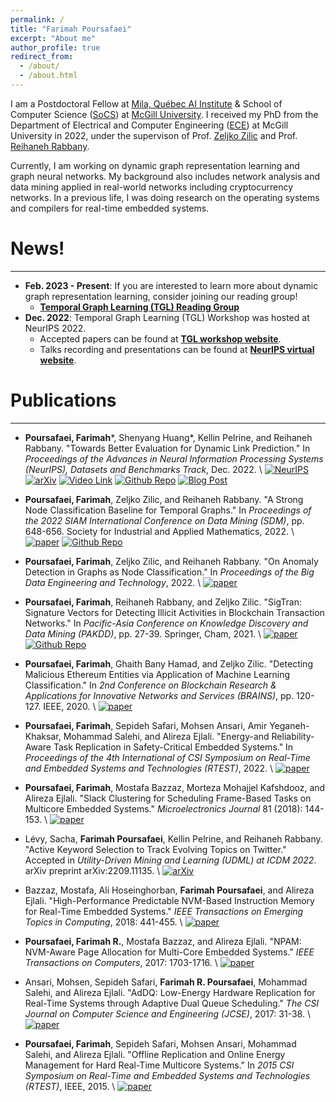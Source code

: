 ```yaml
---
permalink: /
title: "Farimah Poursafaei"
excerpt: "About me"
author_profile: true
redirect_from: 
  - /about/
  - /about.html
---
```


I am a Postdoctoral Fellow at [Mila, Québec AI Institute](https://mila.quebec/en/) & School of Computer Science ([SoCS](https://www.cs.mcgill.ca)) at [McGill University](https://www.mcgill.ca).
I received my PhD from the Department of Electrical and Computer Engineering ([ECE](https://www.mcgill.ca/ece/)) at McGill University in 2022, under the supervison of Prof. [Zeljko Zilic](http://www.iml.ece.mcgill.ca/people/professors/zilic/) and Prof. [Reihaneh Rabbany](http://www.reirab.com).

Currently, I am working on dynamic graph representation learning and graph neural networks. My background also includes network analysis and data mining applied in real-world networks including cryptocurrency networks.
In a previous life, I was doing research on the operating systems and compilers for real-time embedded systems.


<a name="news"></a>
# News!
------
* **Feb. 2023 - Present**: If you are interested to learn more about dynamic graph representation learning, consider joining our reading group!
  * [**Temporal Graph Learning (TGL) Reading Group**](https://www.cs.mcgill.ca/~shuang43/rg.html)
* **Dec. 2022**: Temporal Graph Learning (TGL) Workshop was hosted at NeurIPS 2022.
  * Accepted papers can be found at [**TGL workshop website**](https://sites.google.com/view/tglworkshop2022/home).
  * Talks recording and presentations can be found at [**NeurIPS virtual website**](https://neurips.cc/virtual/2022/workshop/49999).


<a name="publications"></a>
# Publications
------
* **Poursafaei, Farimah**\*, Shenyang Huang\*, Kellin Pelrine, and Reihaneh Rabbany. \"Towards Better Evaluation for Dynamic Link Prediction.\" In *Proceedings of the Advances in Neural Information Processing Systems (NeurIPS), Datasets and Benchmarks Track*, Dec. 2022.  \\
[![NeurIPS](https://img.shields.io/badge/NeurIPS-OpenReview-red)](https://openreview.net/forum?id=1GVpwr2Tfdg)
[![arXiv](https://img.shields.io/badge/arXiv-2205.12454-b31b1b.svg)](https://arxiv.org/pdf/2207.10128.pdf)
[![Video Link](https://img.shields.io/static/v1?label=Video&message=YouTube&color=red&logo=youtube)](https://www.youtube.com/watch?v=nGBP_JjKGQI)
[![Github Repo](https://img.shields.io/badge/Github-link-lightgrey)](https://github.com/fpour/DGB)
[![Blog Post](https://img.shields.io/badge/Medium-Blog-brightgreen)](https://medium.com/@shenyanghuang1996/towards-better-link-prediction-in-dynamic-graphs-cdb8bb1e24e9) 


* **Poursafaei, Farimah**, Zeljko Zilic, and Reihaneh Rabbany. \"A Strong Node Classification Baseline for Temporal
Graphs.\" In *Proceedings of the 2022 SIAM International Conference on Data Mining (SDM)*, pp. 648-656. Society
for Industrial and Applied Mathematics, 2022.  \\
[![paper](https://img.shields.io/badge/paper-yellowgreen)](https://epubs.siam.org/doi/pdf/10.1137/1.9781611977172.73)
[![Github Repo](https://img.shields.io/badge/Github-link-lightgrey)](https://github.com/fpour/TGBase)

* **Poursafaei, Farimah**, Zeljko Zilic, and Reihaneh Rabbany. \"On Anomaly Detection in Graphs as Node Classification.\" In *Proceedings of the Big Data Engineering and Technology*, 2022.  \\
[![paper](https://img.shields.io/badge/paper-yellowgreen)](https://link.springer.com/content/pdf/10.1007/978-3-031-17548-0_2.pdf)

* **Poursafaei, Farimah**, Reihaneh Rabbany, and Zeljko Zilic. \"SigTran: Signature Vectors for Detecting Illicit Activities in Blockchain Transaction Networks.\" In *Pacific-Asia Conference on Knowledge Discovery and Data Mining (PAKDD)*, pp. 27-39. Springer, Cham, 2021. \\
[![paper](https://img.shields.io/badge/paper-yellowgreen)](http://www.reirab.com/research/Papers/SigTran2021.pdf)
[![Github Repo](https://img.shields.io/badge/Github-link-lightgrey)](https://github.com/fpour/SigTran)

* **Poursafaei, Farimah**, Ghaith Bany Hamad, and Zeljko Zilic. \"Detecting Malicious Ethereum Entities via Application of Machine Learning Classification.\" In *2nd Conference on Blockchain Research & Applications for Innovative Networks and Services (BRAINS)*, pp. 120-127. IEEE, 2020. \\
[![paper](https://img.shields.io/badge/paper-yellowgreen)](https://ieeexplore.ieee.org/abstract/document/9223304)


* **Poursafaei, Farimah**, Sepideh Safari, Mohsen Ansari, Amir Yeganeh-Khaksar, Mohammad Salehi, and Alireza Ejlali. \"Energy-and Reliability-Aware Task Replication in Safety-Critical Embedded Systems.\" In *Proceedings of the 4th International of CSI Symposium on Real-Time and Embedded Systems and Technologies (RTEST)*, 2022. \\
[![paper](https://img.shields.io/badge/paper-yellowgreen)](http://sharif.edu/~ansari/pdfs/RTEST3.pdf}{link})

* **Poursafaei, Farimah**, Mostafa Bazzaz, Morteza Mohajjel Kafshdooz, and Alireza Ejlali. \"Slack Clustering for Scheduling Frame-Based Tasks on Multicore Embedded Systems.\" *Microelectronics Journal* 81 (2018): 144-153. \\
[![paper](https://img.shields.io/badge/paper-yellowgreen)](https://www.sciencedirect.com/science/article/abs/pii/S0026269217308959}{link})

* Lévy, Sacha, **Farimah Poursafaei**, Kellin Pelrine, and Reihaneh Rabbany. \"Active Keyword Selection to Track Evolving Topics on Twitter.\" Accepted in *Utility-Driven Mining and Learning (UDML) at  ICDM 2022*. arXiv preprint arXiv:2209.11135. \\
[![arXiv](https://img.shields.io/badge/arXiv-2205.12454-b31b1b.svg)](https://arxiv.org/pdf/2209.11135.pdf}{link})

* Bazzaz, Mostafa, Ali Hoseinghorban, **Farimah Poursafaei**, and Alireza Ejlali. \"High-Performance Predictable NVM-Based Instruction Memory for Real-Time Embedded Systems.\" *IEEE Transactions on Emerging Topics in Computing*, 2018: 441-455.  \\
[![paper](https://img.shields.io/badge/paper-yellowgreen)](https://ieeexplore.ieee.org/stamp/stamp.jsp?arnumber=8423095&casa_token=XNWavK4KjEIAAAAA:NozhK1AEvmQ8Wy33h222aw6YA0O-anZSbd558glbOX0dS0BLE7Nm-pByXtWAkOD8ngn_0C7reQ&tag=1}{link})

* **Poursafaei, Farimah R.**, Mostafa Bazzaz, and Alireza Ejlali. \"NPAM: NVM-Aware Page Allocation for Multi-Core Embedded Systems.\" *IEEE Transactions on Computers*, 2017: 1703-1716. \\
[![paper](https://img.shields.io/badge/paper-yellowgreen)](https://ieeexplore.ieee.org/stamp/stamp.jsp?arnumber=7926310&casa_token=-h-VcNGhE7AAAAAA:nCt_fZj2EVrsZQcy1HPm5K8K1vhM0OOoXF_HrW72Id5bo0SWMkTs6ExaOFFjWt1jJvLrAngf7A}{link})

* Ansari, Mohsen, Sepideh Safari, **Farimah R. Poursafaei**, Mohammad Salehi, and Alireza Ejlali. \"AdDQ: Low-Energy Hardware Replication for Real-Time Systems through Adaptive Dual Queue Scheduling.\" *The CSI Journal on Computer Science and Engineering (JCSE)*, 2017: 31-38.  \\
[![paper](https://img.shields.io/badge/paper-yellowgreen)](https://jcse.ir/article/13}{link})

* **Poursafaei, Farimah**, Sepideh Safari, Mohsen Ansari, Mohammad Salehi, and Alireza Ejlali. \"Offline Replication and Online Energy Management for Hard Real-Time Multicore Systems.\" In *2015 CSI Symposium on Real-Time and Embedded Systems and Technologies (RTEST)*, IEEE, 2015. \\
[![paper](https://img.shields.io/badge/paper-yellowgreen)](https://ieeexplore.ieee.org/stamp/stamp.jsp?arnumber=7369847&casa_token=pCydib3DNpIAAAAA:Gln_d4CaRT3SiPdOrcOe-QL4-u95r2KjN5onPajKY8g5ggqcqw7J3yGtjy8N7LnptlVlsGufDQ}{link})





